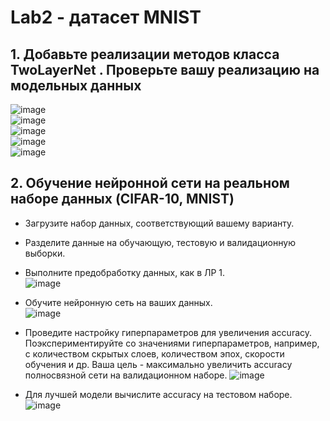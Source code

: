 # Lab2 - датасет MNIST  
## 1. Добавьте реализации методов класса TwoLayerNet . Проверьте вашу реализацию на модельных данных
![image](https://github.com/last-shadow-I/DL_2023/assets/91950488/3d1cf0ad-3ddb-47b6-b253-5d69fcbfd696)  
![image](https://github.com/last-shadow-I/DL_2023/assets/91950488/dca10b78-7636-4013-8bbc-a046e60ab3fd)  
![image](https://github.com/last-shadow-I/DL_2023/assets/91950488/96362be4-631d-4d7f-b6fd-96303ecdc3ce)  
![image](https://github.com/last-shadow-I/DL_2023/assets/91950488/728a1057-033c-4301-8da0-271eade03efa)  
![image](https://github.com/last-shadow-I/DL_2023/assets/91950488/dc397d9c-30be-4174-bf80-2a86db8800f0)  
## 2. Обучение нейронной сети на реальном наборе данных (CIFAR-10, MNIST)  
* Загрузите набор данных, соответствующий вашему варианту. 
* Разделите данные на обучающую, тестовую и валидационную выборки.
* Выполните предобработку данных, как в ЛР 1.   
![image](https://github.com/last-shadow-I/DL_2023/assets/91950488/8e9cde8a-5df9-47d7-9307-c233add3f3de)  
* Обучите нейронную сеть на ваших данных.  
![image](https://github.com/last-shadow-I/DL_2023/assets/91950488/b21d3513-7566-41bb-a26c-2b113bddb9ce)
* Проведите настройку гиперпараметров для увеличения accuracy. Поэкспериментируйте со значениями гиперпараметров, например, с количеством скрытых слоев, количеством эпох, скорости обучения и др. Ваша цель - максимально увеличить accuracy полносвязной сети на валидационном наборе.
![image](https://github.com/last-shadow-I/DL_2023/assets/91950488/39432859-a844-47bb-a0e5-5e328e0fd4bb)

* Для лучшей модели вычислите acсuracy на тестовом наборе.   
![image](https://github.com/last-shadow-I/DL_2023/assets/91950488/a9bb1405-dc2b-42a4-8ef9-247676c4dada)






